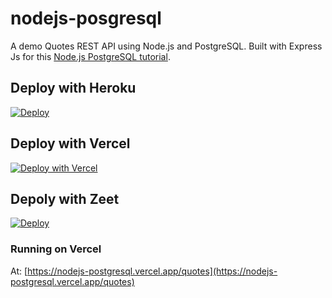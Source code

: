# nodejs-posgresql

A demo Quotes REST API using Node.js and PostgreSQL. Built with Express Js for this [Node.js PostgreSQL tutorial](https://geshan.com.np/blog/2021/01/nodejs-postgresql-tutorial/).

## Deploy with Heroku

[![Deploy](https://www.herokucdn.com/deploy/button.svg)](https://heroku.com/deploy?template=https://github.com/geshan/nodejs-posgresql/tree/master)

## Deploy with Vercel

[![Deploy with Vercel](https://vercel.com/button)](https://vercel.com/new/git/external?repository-url=https%3A%2F%2Fgithub.com%2Fgeshan%2Fnodejs-posgresql)

## Depoly with Zeet

[![Deploy](https://deploy.zeet.co/nodejs-posgresql.svg)](https://deploy.zeet.co/?url=https://github.com/geshan/nodejs-posgresql)

### Running on Vercel

At: [https://nodejs-postgresql.vercel.app/quotes](https://nodejs-postgresql.vercel.app/quotes)


